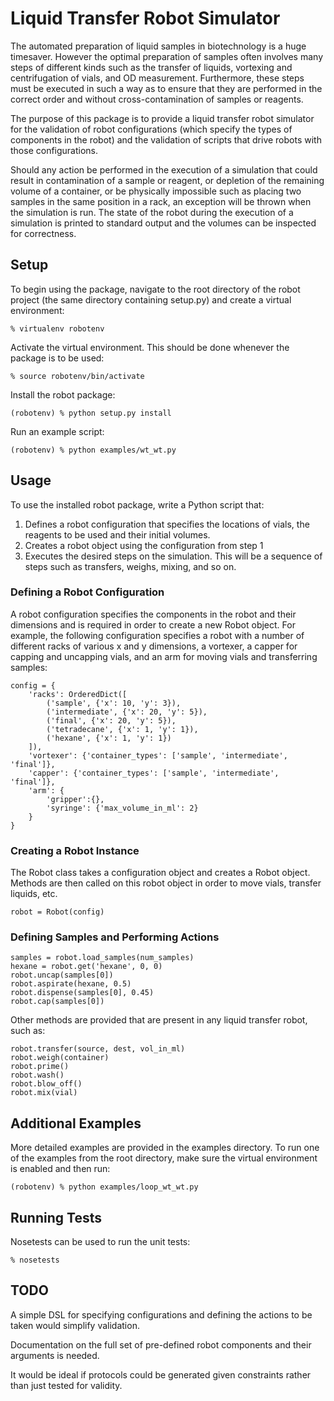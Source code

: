 # Liquid Transfer Robot Simulator

The automated preparation of liquid samples in biotechnology is a huge
timesaver.  However the optimal preparation of samples often involves
many steps of different kinds such as the transfer of liquids,
vortexing and centrifugation of vials, and OD measurement.  Furthermore, 
these steps must be executed in such a way as to ensure that they are
performed in the correct order and without cross-contamination of samples
or reagents. 

The purpose of this package is to provide a liquid transfer robot
simulator for the validation of robot configurations (which specify the types
of components in the robot) and the validation of scripts that drive 
robots with those configurations.

Should any action be performed in the execution of a simulation that could
result in contamination of a sample or reagent, or depletion of the remaining
volume of a container, or be physically impossible such as placing two samples
in the same position in a rack, an exception will be thrown when the
simulation is run.  The state of the robot during the execution of a simulation
is printed to standard output and the volumes can be inspected for 
correctness.

## Setup

To begin using the package, navigate to the root directory of the robot
project (the same directory containing setup.py) and create a virtual
environment:
```
% virtualenv robotenv
```

Activate the virtual environment.  This should be done whenever the
package is to be used: 

```
% source robotenv/bin/activate
```

Install the robot package:
```
(robotenv) % python setup.py install
```

Run an example script: 
```
(robotenv) % python examples/wt_wt.py
```


## Usage

To use the installed robot package, write a Python script that:

1. Defines a robot configuration that specifies the locations of vials,
   the reagents to be used and their initial volumes.
2. Creates a robot object using the configuration from step 1
3. Executes the desired steps on the simulation.  This will be a sequence
   of steps such as transfers, weighs, mixing, and so on.

### Defining a Robot Configuration

A robot configuration specifies the components in the robot and their
dimensions and is required in order to create a new Robot object.
For example, the following configuration specifies a robot with a number
of different racks of various x and y dimensions, a vortexer, a capper for
capping and uncapping vials, and an arm for moving vials and transferring
samples:

```
config = {
    'racks': OrderedDict([
        ('sample', {'x': 10, 'y': 3}),
        ('intermediate', {'x': 20, 'y': 5}),
        ('final', {'x': 20, 'y': 5}),
        ('tetradecane', {'x': 1, 'y': 1}),
        ('hexane', {'x': 1, 'y': 1})
    ]),
    'vortexer': {'container_types': ['sample', 'intermediate', 'final']},
    'capper': {'container_types': ['sample', 'intermediate', 'final']},
    'arm': {
        'gripper':{},
        'syringe': {'max_volume_in_ml': 2}
    }
}
```

### Creating a Robot Instance

The Robot class takes a configuration object and creates a 
Robot object.  Methods are then called on this robot object in order to
move vials, transfer liquids, etc.

```
robot = Robot(config)
```

### Defining Samples and Performing Actions

```
samples = robot.load_samples(num_samples)
hexane = robot.get('hexane', 0, 0)
robot.uncap(samples[0])
robot.aspirate(hexane, 0.5)
robot.dispense(samples[0], 0.45)
robot.cap(samples[0])
```

Other methods are provided that are present in any liquid transfer robot, 
such as: 

```
robot.transfer(source, dest, vol_in_ml)
robot.weigh(container)
robot.prime()
robot.wash()
robot.blow_off()
robot.mix(vial)
```
## Additional Examples

More detailed examples are provided in the examples directory. To run
one of the examples from the root directory, make sure the virtual environment
is enabled and then run: 
```
(robotenv) % python examples/loop_wt_wt.py
```

## Running Tests

Nosetests can be used to run the unit tests:
```
% nosetests
```

## TODO

A simple DSL for specifying configurations and defining the actions to be
taken would simplify validation.

Documentation on the full set of pre-defined robot components and their
arguments is needed.

It would be ideal if protocols could be generated given constraints rather 
than just tested for validity.
